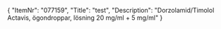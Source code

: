 {
  "ItemNr": "077159",
  "Title": "test",
  "Description": "Dorzolamid/Timolol Actavis, ögondroppar, lösning 20 mg/ml + 5 mg/ml"
}